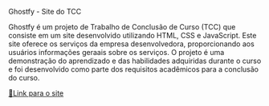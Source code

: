 Ghostfy - Site do TCC

Ghostfy é um projeto de Trabalho de Conclusão de Curso (TCC) que consiste em um site desenvolvido utilizando HTML, CSS e JavaScript. Este site oferece os serviços da empresa desenvolvedora, proporcionando aos usuários informações geraais sobre os serviços. O projeto é uma demonstração do aprendizado e das habilidades adquiridas durante o curso e foi desenvolvido como parte dos requisitos acadêmicos para a conclusão do curso.

<a href="https://ghostfy.netlify.app/" > 📎Link para o site</a>
